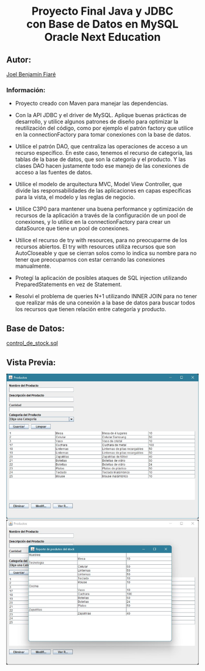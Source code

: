 <h1 align="center"> Proyecto Final Java y JDBC<br>con Base de Datos en MySQL<br>Oracle Next Education</h1>

## Autor:
[Joel Benjamín Fiaré](https://github.com/JoelFiare "Joel Benjamín Fiaré")

### Información:
* Proyecto creado con Maven para manejar las dependencias.

* Con la API JDBC y el driver de MySQL. Aplique buenas prácticas de desarrollo, y utilice algunos patrones de diseño para optimizar la reutilización del código, como por ejemplo el patrón factory que utilice en la connectionFactory para tomar conexiones con la base de datos.

* Utilice el patrón DAO, que centraliza las operaciones de acceso a un recurso específico. En este caso, tenemos el recurso de categoría, las tablas de la base de datos, que son la categoría y el producto. Y las clases DAO hacen justamente todo ese manejo de las conexiones de acceso a las fuentes de datos.

* Utilice el modelo de arquitectura MVC, Model View Controller, que divide las responsabilidades de las aplicaciones en capas específicas para la vista, el modelo y las reglas de negocio.

* Utilice C3P0 para mantener una buena performance y optimización de recursos de la aplicación a través de la configuración de un pool de conexiones, y lo utilice en la connectionFactory para crear un dataSource que tiene un pool de conexiones.

* Utilice el recurso de try with resources, para no preocuparme de los recursos abiertos. El try with resources utiliza recursos que son AutoCloseable y que se cierran solos como lo indica su nombre para no tener que preocuparnos con estar cerrando las conexiones manualmente.

* Protegí la aplicación de posibles ataques de SQL injection utilizando PreparedStatements en vez de Statement.

* Resolvi el problema de queries N+1 utilizando INNER JOIN para no tener que realizar más de una conexión a la base de datos para buscar todos los recursos que tienen relación entre categoría y producto.

 ## Base de Datos:
 [control_de_stock.sql](https://github.com/JoelFiare/ONE-JDBC/blob/main/resources/control_de_stock.sql)

  ## Vista Previa:
![](https://github.com/JoelFiare/ONE-JDBC/blob/main/resources/Interfaz-01.jpg)
![](https://github.com/JoelFiare/ONE-JDBC/blob/main/resources/Interfaz-02.jpg)


